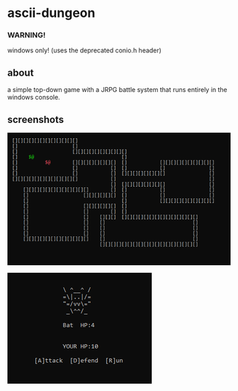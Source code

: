 # ascii-dungeon

### WARNING! 
windows only! (uses the deprecated conio.h header)

## about

a simple top-down game with a JRPG battle system that runs entirely in the windows console.

## screenshots

![screenshot1](screenshot1.png)

![screenshot2](screenshot2.png)
